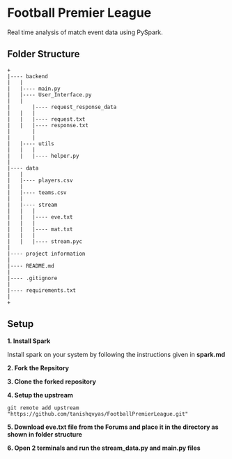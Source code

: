 # Football Premier League

Real time analysis of match event data using PySpark.


## Folder Structure

```
+
|---- backend
|	|
|	|---- main.py
|	|---- User_Interface.py
|	|
|       |---- request_response_data
|	|	|
|	|	|---- request.txt
|	|	|---- response.txt
|       |   
|       |
|	|---- utils
|	|	|
|	|	|---- helper.py
|
|---- data
|	|
|	|---- players.csv
|	|
|	|---- teams.csv
|	|
|	|---- stream
|	|	|
|	|	|---- eve.txt
|	|	|
|	|	|---- mat.txt
|	|	|
|	|	|---- stream.pyc 
|
|---- project information
|
|---- README.md
|
|---- .gitignore
|
|---- requirements.txt
|
+
```


## Setup

**1. Install Spark**

Install spark on your system by following the instructions given in **spark.md**


**2. Fork the Repsitory**

**3. Clone the forked repository**

**4. Setup the upstream**

```
git remote add upstream "https://github.com/tanishqvyas/FootballPremierLeague.git"
```

**5. Download eve.txt file from the Forums and place it in the directory as shown in folder structure**

**6. Open 2 terminals and run the stream_data.py and main.py files**
